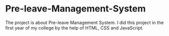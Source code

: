 # Pre-leave-Management-System
The project is about Pre-leave Management System. I did  this project in the first year of my college by the help of HTML, CSS and JavaScript.
